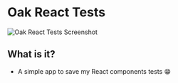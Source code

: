 # Oak React Tests

![Oak React Tests Screenshot](https://i.imgur.com/hYGyQP4.png)

## What is it?

- A simple app to save my React components tests 😁
